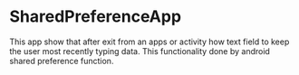 # SharedPreferenceApp
This app show that after exit from an apps or activity how text field to keep the user most recently typing data. This functionality done by android shared preference  function.
